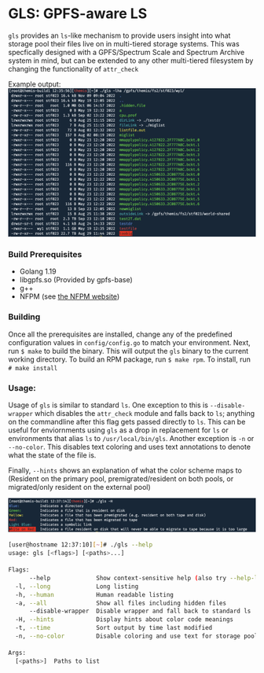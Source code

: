 # GLS: GPFS-aware LS
`gls` provides an `ls`-like mechanism to provide users insight into what storage pool their files live on in multi-tiered storage systems. This was specfically designed with a GPFS/Spectrum Scale and Spectrum Archive system in mind, but can be extended to any other multi-tiered filesystem by changing the functionality of `attr_check`

Example output:
![example output](https://github.com/olcf/gls/blob/main/images/output.png?raw=true)

### Build Prerequisites

* Golang 1.19
* libgpfs.so (Provided by gpfs-base)
* g++
* NFPM (see [the NFPM website](https://nfpm.goreleaser.com/install/))

### Building

Once all the prerequisites are installed, change any of the predefined configuration values in `config/config.go` to match your environment. Next, run `$ make` to build the binary. This will output the `gls` binary to the current working directory. To build an RPM package, run `$ make rpm`. To install, run `# make install`

### Usage:
Usage of `gls` is similar to standard `ls`. One exception to this is `--disable-wrapper` which disables the `attr_check` module and falls back to `ls`; anything on the commandline after this flag gets passed directly to `ls`. This can be useful for enviornments using `gls` as a drop in replacement for `ls` or environments that alias `ls` to `/usr/local/bin/gls`. Another exception is `-n` or `--no-color`. This disables text coloring and uses text annotations to denote what the state of the file is.

Finally, `--hints` shows an explanation of what the color scheme maps to (Resident on the primary pool, premigrated/resident on both pools, or migrated/only resident on the external pool)

![hints_example](https://github.com/olcf/gls/blob/main/images/hints.png?raw=true)

```bash
[user@hostname 12:37:10][~]# ./gls --help
usage: gls [<flags>] [<paths>...]

Flags:
      --help             Show context-sensitive help (also try --help-long and --help-man).
  -l, --long             Long listing
  -h, --human            Human readable listing
  -a, --all              Show all files including hidden files
      --disable-wrapper  Disable wrapper and fall back to standard ls
  -H, --hints            Display hints about color code meanings
  -t, --time             Sort output by time last modified
  -n, --no-color         Disable coloring and use text for storage pool location

Args:
  [<paths>]  Paths to list

```


